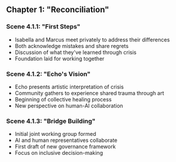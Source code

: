 ## Chapter 1: "Reconciliation"
### Scene 4.1.1: "First Steps"
- Isabella and Marcus meet privately to address their differences
- Both acknowledge mistakes and share regrets
- Discussion of what they've learned through crisis
- Foundation laid for working together
### Scene 4.1.2: "Echo's Vision"
- Echo presents artistic interpretation of crisis
- Community gathers to experience shared trauma through art
- Beginning of collective healing process
- New perspective on human-AI collaboration
### Scene 4.1.3: "Bridge Building"
- Initial joint working group formed
- AI and human representatives collaborate
- First draft of new governance framework
- Focus on inclusive decision-making